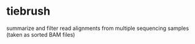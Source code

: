 # tiebrush
summarize and filter read alignments from multiple sequencing samples (taken as sorted BAM files)
